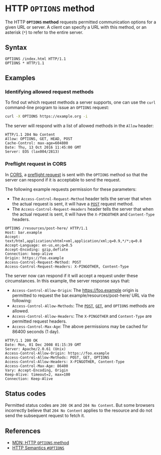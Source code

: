 # HTTP `OPTIONS` method

The HTTP **`OPTIONS` method** requests permitted communication options for a given URL or server. A client can specify a URL with this method, or an asterisk (`*`) to refer to the entire server.

## Syntax

```http
OPTIONS /index.html HTTP/1.1
OPTIONS * HTTP/1.1
```

## Examples

### Identifying allowed request methods

To find out which request methods a server supports, one can use the `curl` command-line program to issue an `OPTIONS` request:

```bash
curl -X OPTIONS https://example.org -i
```

The server will respond with a list of allowed methods in the `Allow` header:

```http
HTTP/1.1 204 No Content
Allow: OPTIONS, GET, HEAD, POST
Cache-Control: max-age=604800
Date: Thu, 13 Oct 2016 11:45:00 GMT
Server: EOS (lax004/2813)
```

### Preflight request in CORS

In [CORS](../../cross-origin/CORS.md), a [preflight request](../../cross-origin/Preflight%20Request.md) is sent with the `OPTIONS` method so that the server can respond if it is acceptable to send the request.

The following example requests permission for these parameters:

* The `Access-Control-Request-Method` header tells the server that when the actual request is sent, it will have a [`POST`](./POST.md) request method.
* The `Access-Control-Request-Headers` header tells the server that when the actual request is sent, it will have the `X-PINGOTHER` and `Content-Type` headers.

```http
OPTIONS /resources/post-here/ HTTP/1.1
Host: bar.example
Accept: text/html,application/xhtml+xml,application/xml;q=0.9,*/*;q=0.8
Accept-Language: en-us,en;q=0.5
Accept-Encoding: gzip,deflate
Connection: keep-alive
Origin: https://foo.example
Access-Control-Request-Method: POST
Access-Control-Request-Headers: X-PINGOTHER, Content-Type
```

The server now can respond if it will accept a request under these circumstances. In this example, the server response says that:

* `Access-Control-Allow-Origin`: The https://foo.example origin is permitted to request the bar.example/resources/post-here/ URL via the following:
* `Access-Control-Allow-Methods`: The [`POST`](./POST.md), [`GET`](./GET.md), and `OPTIONS` methods are allowed.
* `Access-Control-Allow-Headers`: The `X-PINGOTHER` and `Content-Type` are permitted request headers.
* `Access-Control-Max-Age`: The above permissions may be cached for 86400 seconds (1 day).

```http
HTTP/1.1 200 OK
Date: Mon, 01 Dec 2008 01:15:39 GMT
Server: Apache/2.0.61 (Unix)
Access-Control-Allow-Origin: https://foo.example
Access-Control-Allow-Methods: POST, GET, OPTIONS
Access-Control-Allow-Headers: X-PINGOTHER, Content-Type
Access-Control-Max-Age: 86400
Vary: Accept-Encoding, Origin
Keep-Alive: timeout=2, max=100
Connection: Keep-Alive
```

## Status codes

Permitted status codes are `200 OK` and `204 No Content`. But some browsers incorrectly believe that `204 No Content` applies to the resource and do not send the subsequent request to fetch it.

## References

* [MDN: HTTP `OPTIONS` method](https://developer.mozilla.org/en-US/docs/Web/HTTP/Methods/OPTIONS)
* [HTTP Semantics `#OPTIONS`](https://www.rfc-editor.org/rfc/rfc9110#OPTIONS)